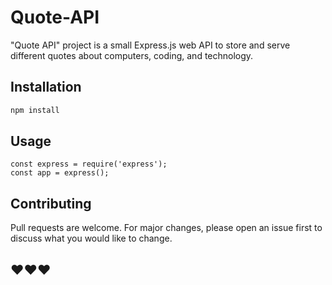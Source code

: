 # Quote-API

"Quote API" project is a small Express.js web API to store and serve different quotes about computers, coding, and technology.

## Installation

```bash
npm install
```

## Usage

```
const express = require('express');
const app = express();
```

## Contributing

Pull requests are welcome. 
For major changes, please open an issue first to discuss what you would like to change.

## ❤️❤️❤️
